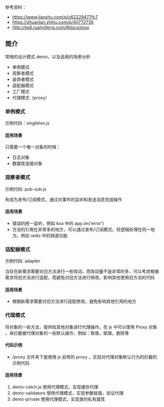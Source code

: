 参考资料：

- https://www.jianshu.com/p/c62229477fc7
- https://zhuanlan.zhihu.com/p/40772736
- http://es6.ruanyifeng.com/#docs/prox

## 简介

常用的设计模式 demo，以及适用的场景分析

- 单例模式
- 观察者模式
- 装饰者模式
- 适配器模式
- 工厂模式
- 代理模式（proxy）

### 单例模式

示例代码：singleton.js

#### 适用场景

只需要一个唯一对象的时候：

- 日志对象
- 数据库连接对象

### 观察者模式

示例代码: pub-sub.js

有成为发布/订阅模式，通过对事件的监听和发送消息完成操作

#### 适用场景

- 错误的统一监听，例如 koa 中的 app.on('error')
- 方法的引用在非常多的地方，可以通过发布/订阅模式，将逻辑处理在同一地方。例如 redis 中的频道功能

### 适配器模式

示例代码: adapter

当存在新需求需要对旧方法进行一些改动，而改动量不是非常的多，可以考虑根据需求将旧方法进行适配，而避免对旧方法进行修改，影响其他使用旧方法的代码

#### 适用场景

- 根据新需求需要对旧方法进行适配修改，避免影响其他引用的地方

### 代理模式

将对象的一些方法，提供给其他对象进行代理操作。在 js 中可以使用 Proxy 对象 ，来拦截被代理对象的一些默认操作，例如：取值，赋值，删除等

#### 代码示例

- /proxy 文件夹下是使用 js 自带的 proxy ，实现对代理对象默认行为的拦截的示例代码

#### 适用场景

1. demo-catch.js 使用代理模式，实现缓存代理
2. demo-validators 使用代理模式，实现参数赋值，验证代理
3. demo-private 使用代理模式，实现类的私有属性
